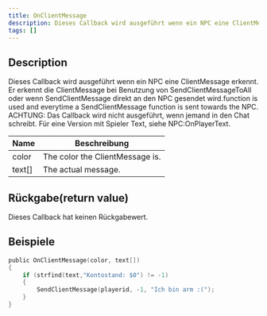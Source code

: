```yaml
---
title: OnClientMessage
description: Dieses Callback wird ausgeführt wenn ein NPC eine ClientMessage erkennt.
tags: []
---
```


## Description

Dieses Callback wird ausgeführt wenn ein NPC eine ClientMessage erkennt. Er erkennt die ClientMessage bei Benutzung von SendClientMessageToAll oder wenn SendClientMessage direkt an den NPC gesendet wird.function is used and everytime a SendClientMessage function is sent towards the NPC. ACHTUNG: Das Callback wird nicht ausgeführt, wenn jemand in den Chat schreibt. Für eine Version mit Spieler Text, siehe NPC:OnPlayerText.

| Name   | Beschreibung                     |
| ------ | ------------------------------- |
| color  | The color the ClientMessage is. |
| text[] | The actual message.             |

## Rückgabe(return value)

Dieses Callback hat keinen Rückgabewert.

## Beispiele

```c
public OnClientMessage(color, text[])
{
    if (strfind(text,"Kontostand: $0") != -1)
    {
        SendClientMessage(playerid, -1, "Ich bin arm :(");
    }
}
```
